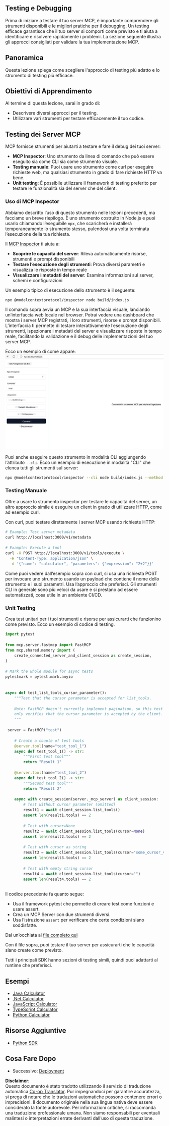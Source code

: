 <!--
CO_OP_TRANSLATOR_METADATA:
{
  "original_hash": "e25bc265a51244a7a2d93b3761543a1f",
  "translation_date": "2025-06-13T02:07:49+00:00",
  "source_file": "03-GettingStarted/08-testing/README.md",
  "language_code": "it"
}
-->
## Testing e Debugging

Prima di iniziare a testare il tuo server MCP, è importante comprendere gli strumenti disponibili e le migliori pratiche per il debugging. Un testing efficace garantisce che il tuo server si comporti come previsto e ti aiuta a identificare e risolvere rapidamente i problemi. La sezione seguente illustra gli approcci consigliati per validare la tua implementazione MCP.

## Panoramica

Questa lezione spiega come scegliere l'approccio di testing più adatto e lo strumento di testing più efficace.

## Obiettivi di Apprendimento

Al termine di questa lezione, sarai in grado di:

- Descrivere diversi approcci per il testing.
- Utilizzare vari strumenti per testare efficacemente il tuo codice.

## Testing dei Server MCP

MCP fornisce strumenti per aiutarti a testare e fare il debug dei tuoi server:

- **MCP Inspector**: Uno strumento da linea di comando che può essere eseguito sia come CLI sia come strumento visuale.
- **Testing manuale**: Puoi usare uno strumento come curl per eseguire richieste web, ma qualsiasi strumento in grado di fare richieste HTTP va bene.
- **Unit testing**: È possibile utilizzare il framework di testing preferito per testare le funzionalità sia del server che del client.

### Uso di MCP Inspector

Abbiamo descritto l’uso di questo strumento nelle lezioni precedenti, ma facciamo un breve riepilogo. È uno strumento costruito in Node.js e puoi usarlo chiamando l’eseguibile `npx`, che scaricherà e installerà temporaneamente lo strumento stesso, pulendosi una volta terminata l’esecuzione della tua richiesta.

Il [MCP Inspector](https://github.com/modelcontextprotocol/inspector) ti aiuta a:

- **Scoprire le capacità del server**: Rileva automaticamente risorse, strumenti e prompt disponibili
- **Testare l’esecuzione degli strumenti**: Prova diversi parametri e visualizza le risposte in tempo reale
- **Visualizzare i metadati del server**: Esamina informazioni sul server, schemi e configurazioni

Un esempio tipico di esecuzione dello strumento è il seguente:

```bash
npx @modelcontextprotocol/inspector node build/index.js
```

Il comando sopra avvia un MCP e la sua interfaccia visuale, lanciando un’interfaccia web locale nel browser. Potrai vedere una dashboard che mostra i server MCP registrati, i loro strumenti, risorse e prompt disponibili. L’interfaccia ti permette di testare interattivamente l’esecuzione degli strumenti, ispezionare i metadati del server e visualizzare risposte in tempo reale, facilitando la validazione e il debug delle implementazioni del tuo server MCP.

Ecco un esempio di come appare: ![Inspector](../../../../translated_images/connect.141db0b2bd05f096fb1dd91273771fd8b2469d6507656c3b0c9df4b3c5473929.it.png)

Puoi anche eseguire questo strumento in modalità CLI aggiungendo l’attributo `--cli`. Ecco un esempio di esecuzione in modalità "CLI" che elenca tutti gli strumenti sul server:

```sh
npx @modelcontextprotocol/inspector --cli node build/index.js --method tools/list
```

### Testing Manuale

Oltre a usare lo strumento inspector per testare le capacità del server, un altro approccio simile è eseguire un client in grado di utilizzare HTTP, come ad esempio curl.

Con curl, puoi testare direttamente i server MCP usando richieste HTTP:

```bash
# Example: Test server metadata
curl http://localhost:3000/v1/metadata

# Example: Execute a tool
curl -X POST http://localhost:3000/v1/tools/execute \
  -H "Content-Type: application/json" \
  -d '{"name": "calculator", "parameters": {"expression": "2+2"}}'
```

Come puoi vedere dall’esempio sopra con curl, si usa una richiesta POST per invocare uno strumento usando un payload che contiene il nome dello strumento e i suoi parametri. Usa l’approccio che preferisci. Gli strumenti CLI in generale sono più veloci da usare e si prestano ad essere automatizzati, cosa utile in un ambiente CI/CD.

### Unit Testing

Crea test unitari per i tuoi strumenti e risorse per assicurarti che funzionino come previsto. Ecco un esempio di codice di testing.

```python
import pytest

from mcp.server.fastmcp import FastMCP
from mcp.shared.memory import (
    create_connected_server_and_client_session as create_session,
)

# Mark the whole module for async tests
pytestmark = pytest.mark.anyio


async def test_list_tools_cursor_parameter():
    """Test that the cursor parameter is accepted for list_tools.

    Note: FastMCP doesn't currently implement pagination, so this test
    only verifies that the cursor parameter is accepted by the client.
    """

 server = FastMCP("test")

    # Create a couple of test tools
    @server.tool(name="test_tool_1")
    async def test_tool_1() -> str:
        """First test tool"""
        return "Result 1"

    @server.tool(name="test_tool_2")
    async def test_tool_2() -> str:
        """Second test tool"""
        return "Result 2"

    async with create_session(server._mcp_server) as client_session:
        # Test without cursor parameter (omitted)
        result1 = await client_session.list_tools()
        assert len(result1.tools) == 2

        # Test with cursor=None
        result2 = await client_session.list_tools(cursor=None)
        assert len(result2.tools) == 2

        # Test with cursor as string
        result3 = await client_session.list_tools(cursor="some_cursor_value")
        assert len(result3.tools) == 2

        # Test with empty string cursor
        result4 = await client_session.list_tools(cursor="")
        assert len(result4.tools) == 2
    
```

Il codice precedente fa quanto segue:

- Usa il framework pytest che permette di creare test come funzioni e usare assert.
- Crea un MCP Server con due strumenti diversi.
- Usa l’istruzione `assert` per verificare che certe condizioni siano soddisfatte.

Dai un’occhiata al [file completo qui](https://github.com/modelcontextprotocol/python-sdk/blob/main/tests/client/test_list_methods_cursor.py)

Con il file sopra, puoi testare il tuo server per assicurarti che le capacità siano create come previsto.

Tutti i principali SDK hanno sezioni di testing simili, quindi puoi adattarti al runtime che preferisci.

## Esempi

- [Java Calculator](../samples/java/calculator/README.md)
- [.Net Calculator](../../../../03-GettingStarted/samples/csharp)
- [JavaScript Calculator](../samples/javascript/README.md)
- [TypeScript Calculator](../samples/typescript/README.md)
- [Python Calculator](../../../../03-GettingStarted/samples/python)

## Risorse Aggiuntive

- [Python SDK](https://github.com/modelcontextprotocol/python-sdk)

## Cosa Fare Dopo

- Successivo: [Deployment](/03-GettingStarted/09-deployment/README.md)

**Disclaimer**:  
Questo documento è stato tradotto utilizzando il servizio di traduzione automatica [Co-op Translator](https://github.com/Azure/co-op-translator). Pur impegnandoci per garantire accuratezza, si prega di notare che le traduzioni automatiche possono contenere errori o imprecisioni. Il documento originale nella sua lingua nativa deve essere considerato la fonte autorevole. Per informazioni critiche, si raccomanda una traduzione professionale umana. Non siamo responsabili per eventuali malintesi o interpretazioni errate derivanti dall’uso di questa traduzione.